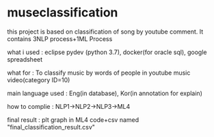 # museclassification
this project is based on classification of song by youtube comment. It contains 3NLP process+1ML Process

what i used : eclipse pydev (python 3.7), docker(for oracle sql), google spreadsheet

what for : To classify music by words of people in youtube music video(category ID=10)

main language used : Eng(in database), Kor(in annotation for explain)

how to complie : NLP1->NLP2->NLP3->ML4

final result : plt graph in ML4 code+csv named "final_classification_result.csv"
